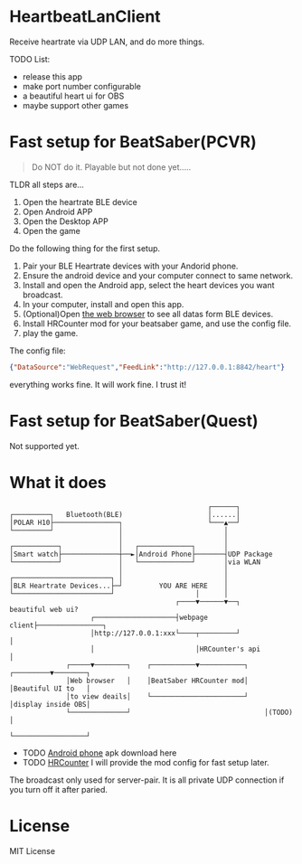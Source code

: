# HeartbeatLanClient

Receive heartrate via UDP LAN, and do more things.

TODO List:

- release this app
- make port number configurable
- a beautiful heart ui for OBS
- maybe support other games

# Fast setup for BeatSaber(PCVR)

> Do NOT do it. Playable but not done yet.....

TLDR all steps are...

1. Open the heartrate BLE device
2. Open Android APP
3. Open the Desktop APP
4. Open the game

Do the following thing for the first setup.

1. Pair your BLE Heartrate devices with your Andorid phone.
2. Ensure the android device and your computer connect to same network.
3. Install and open the Android app, select the heart devices you want broadcast.
4. In your computer, install and open this app.
5. (Optional)Open [the web browser](http://127.0.0.1:8842) to see all datas form BLE devices.
6. Install HRCounter mod for your beatsaber game, and use the config file.
7. play the game.

The config file:
```json
{"DataSource":"WebRequest","FeedLink":"http://127.0.0.1:8842/heart"}
```

everything works fine. It will work fine. I trust it!

# Fast setup for BeatSaber(Quest)

Not supported yet.

# What it does

```
                                                 ┌──────┐
┌─────────┐   Bluetooth(BLE)                     │......│
│POLAR H10├────────────────┐                     └───▲──┘
└─────────┘                │                         │
                           │                         │
┌───────────┐              │   ┌─────────────┐       │
│Smart watch├──────────────┼──►│Android Phone├───────┤UDP Package
└───────────┘              │   └─────────────┘       │via WLAN
                           │                         │
┌────────────────────────┐ │                         │
│BLR Heartrate Devices...├─┘         YOU ARE HERE    │
└────────────────────────┘                    │      │
                                         ┌────▼──────▼──┐       beautiful web ui?
                    ┌────────────────────┤webpage client├────────────────┐
                    │http://127.0.0.1:xxx└────┬─────────┘                │
                    │                         │HRCounter's api           │
              ┌─────▼────────┐    ┌───────────▼───────────┐    ┌─────────▼────────┐
              │Web browser   │    │BeatSaber HRCounter mod│    │Beautiful UI to   │
              │to view deails│    └───────────────────────┘    │display inside OBS│
              └──────────────┘                                 │(TODO)            │
                                                               └──────────────────┘

```

- TODO [Android phone](#) apk download here
- TODO [HRCounter](https://github.com/qe201020335/HRCounter) I will provide the mod config for fast setup later.

The broadcast only used for server-pair. It is all private UDP connection if you turn off it after paried.

# License

MIT License
